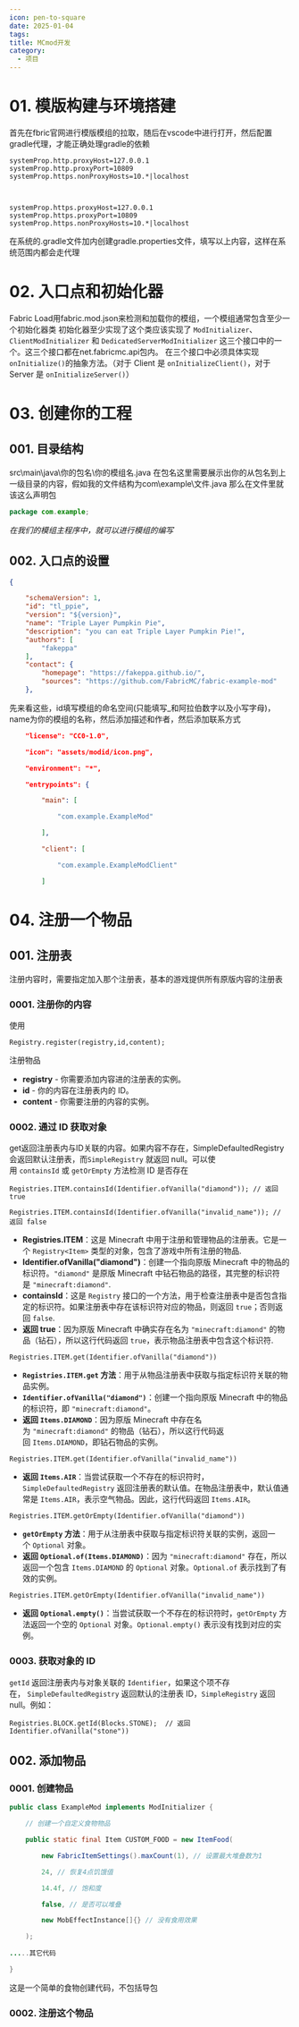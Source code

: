 ```yaml
---
icon: pen-to-square
date: 2025-01-04
tags: 
title: MCmod开发
category:
  - 项目
---
```

# 01. 模版构建与环境搭建
首先在fbric官网进行模版模组的拉取，随后在vscode中进行打开，然后配置gradle代理，才能正确处理gradle的依赖
```
systemProp.http.proxyHost=127.0.0.1
systemProp.http.proxyPort=10809
systemProp.https.nonProxyHosts=10.*|localhost

  

systemProp.https.proxyHost=127.0.0.1
systemProp.https.proxyPort=10809
systemProp.https.nonProxyHosts=10.*|localhost
```
在系统的.gradle文件加内创建gradle.properties文件，填写以上内容，这样在系统范围内都会走代理

# 02. 入口点和初始化器
Fabric Load用fabric.mod.json来检测和加载你的模组，一个模组通常包含至少一个初始化器类
初始化器至少实现了这个类应该实现了 `ModInitializer`、`ClientModInitializer` 和 `DedicatedServerModInitializer` 这三个接口中的一个。这三个接口都在net.fabricmc.api包内。
在三个接口中必须具体实现`onInitialize()`的抽象方法。（对于 Client 是 `onInitializeClient()`，对于 Server 是 `onInitializeServer()`）

# 03. 创建你的工程
## 001. 目录结构
src\main\java\你的包名\你的模组名.java
在包名这里需要展示出你的从包名到上一级目录的内容，假如我的文件结构为com\example\文件.java
那么在文件里就该这么声明包
```java
package com.example;
```
*在我们的模组主程序中，就可以进行模组的编写*


## 002. 入口点的设置
```json
{

    "schemaVersion": 1,
    "id": "tl_ppie",
    "version": "${version}",
    "name": "Triple Layer Pumpkin Pie",
    "description": "you can eat Triple Layer Pumpkin Pie!",
    "authors": [
        "fakeppa"
    ],
    "contact": {
        "homepage": "https://fakeppa.github.io/",
        "sources": "https://github.com/FabricMC/fabric-example-mod"
    },
```
先来看这些，id填写模组的命名空间(只能填写_和阿拉伯数字以及小写字母)，name为你的模组的名称，然后添加描述和作者，然后添加联系方式

```json
    "license": "CC0-1.0",

    "icon": "assets/modid/icon.png",

    "environment": "*",

    "entrypoints": {

        "main": [

            "com.example.ExampleMod"

        ],

        "client": [

            "com.example.ExampleModClient"

        ]
```

# 04. 注册一个物品
## 001. 注册表
注册内容时，需要指定加入那个注册表，基本的游戏提供所有原版内容的注册表

### 0001. 注册你的内容
使用
```
Registry.register(registry,id,content);
```
注册物品
- **registry** - 你需要添加内容进的注册表的实例。
- **id** - 你的内容在注册表内的 ID。
- **content** - 你需要注册的内容的实例。

### 0002. 通过 ID 获取对象
get返回注册表内与ID关联的内容。如果内容不存在，SimpleDefaultedRegistry会返回默认注册表，而`SimpleRegistry` 就返回 null。可以使用 `containsId` 或 `getOrEmpty` 方法检测 ID 是否存在
```
Registries.ITEM.containsId(Identifier.ofVanilla("diamond")); // 返回 true
 
Registries.ITEM.containsId(Identifier.ofVanilla("invalid_name")); // 返回 false
```
- **Registries.ITEM**：这是 Minecraft 中用于注册和管理物品的注册表。它是一个 `Registry<Item>` 类型的对象，包含了游戏中所有注册的物品.
- **Identifier.ofVanilla("diamond")**：创建一个指向原版 Minecraft 中的物品的标识符。`"diamond"` 是原版 Minecraft 中钻石物品的路径，其完整的标识符是 `"minecraft:diamond"`.
- **containsId**：这是 `Registry` 接口的一个方法，用于检查注册表中是否包含指定的标识符。如果注册表中存在该标识符对应的物品，则返回 `true`；否则返回 `false`.
- **返回 true**：因为原版 Minecraft 中确实存在名为 `"minecraft:diamond"` 的物品（钻石），所以这行代码返回 `true`，表示物品注册表中包含这个标识符.

```
Registries.ITEM.get(Identifier.ofVanilla("diamond"))
```

- **`Registries.ITEM.get` 方法**：用于从物品注册表中获取与指定标识符关联的物品实例。
- **`Identifier.ofVanilla("diamond")`**：创建一个指向原版 Minecraft 中的物品的标识符，即 `"minecraft:diamond"`。
- **返回 `Items.DIAMOND`**：因为原版 Minecraft 中存在名为 `"minecraft:diamond"` 的物品（钻石），所以这行代码返回 `Items.DIAMOND`，即钻石物品的实例。

```
Registries.ITEM.get(Identifier.ofVanilla("invalid_name"))
```

- **返回 `Items.AIR`**：当尝试获取一个不存在的标识符时，`SimpleDefaultedRegistry` 返回注册表的默认值。在物品注册表中，默认值通常是 `Items.AIR`，表示空气物品。因此，这行代码返回 `Items.AIR`。

```
Registries.ITEM.getOrEmpty(Identifier.ofVanilla("diamond"))
```

- **`getOrEmpty` 方法**：用于从注册表中获取与指定标识符关联的实例，返回一个 `Optional` 对象。
- **返回 `Optional.of(Items.DIAMOND)`**：因为 `"minecraft:diamond"` 存在，所以返回一个包含 `Items.DIAMOND` 的 `Optional` 对象。`Optional.of` 表示找到了有效的实例。

```
Registries.ITEM.getOrEmpty(Identifier.ofVanilla("invalid_name"))
```

- **返回 `Optional.empty()`**：当尝试获取一个不存在的标识符时，`getOrEmpty` 方法返回一个空的 `Optional` 对象。`Optional.empty()` 表示没有找到对应的实例。

### 0003. 获取对象的 ID

`getId` 返回注册表内与对象关联的 `Identifier`，如果这个项不存在， `SimpleDefaultedRegistry` 返回默认的注册表 ID，`SimpleRegistry` 返回 null。例如：

    Registries.BLOCK.getId(Blocks.STONE);  // 返回 Identifier.ofVanilla("stone"))

## 002. 添加物品
### 0001. 创建物品
```java
public class ExampleMod implements ModInitializer {

    // 创建一个自定义食物物品

    public static final Item CUSTOM_FOOD = new ItemFood(

        new FabricItemSettings().maxCount(1), // 设置最大堆叠数为1

        24, // 恢复4点饥饿值

        14.4f, // 饱和度

        false, // 是否可以堆叠

        new MobEffectInstance[]{} // 没有食用效果

    );
   
.....其它代码

}
```
这是一个简单的食物创建代码，不包括导包

### 0002. 注册这个物品
